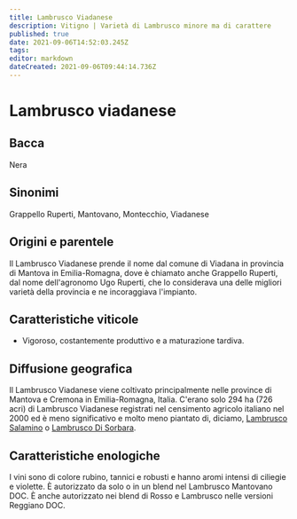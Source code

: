 ```yaml
---
title: Lambrusco Viadanese
description: Vitigno | Varietà di Lambrusco minore ma di carattere
published: true
date: 2021-09-06T14:52:03.245Z
tags: 
editor: markdown
dateCreated: 2021-09-06T09:44:14.736Z
---
```


# Lambrusco viadanese

## Bacca
Nera
## Sinonimi
Grappello Ruperti, Mantovano, Montecchio, Viadanese

## Origini e parentele
Il Lambrusco Viadanese prende il nome dal comune di Viadana in provincia di Mantova in Emilia-Romagna, dove è chiamato anche Grappello Ruperti, dal nome dell'agronomo Ugo Ruperti, che lo considerava una delle migliori varietà della provincia e ne incoraggiava l'impianto.

## Caratteristiche viticole
- Vigoroso, costantemente produttivo e a maturazione tardiva.

## Diffusione geografica
Il Lambrusco Viadanese viene coltivato principalmente nelle province di Mantova e Cremona in Emilia-Romagna, Italia. 
C'erano solo 294 ha (726 acri) di Lambrusco Viadanese registrati nel censimento agricolo italiano nel 2000 ed è meno significativo e molto meno piantato di, diciamo, [Lambrusco Salamino](/vitigni/bacca-nera/lambrusco-salamino) o [Lambrusco Di Sorbara](/vitigni/bacca-nera/lambrusco-di-sorbara).

## Caratteristiche enologiche
I vini sono di colore rubino, tannici e robusti e hanno aromi intensi di ciliegie e violette. È autorizzato da solo o in un blend nel Lambrusco Mantovano DOC. È anche autorizzato nei blend di Rosso e Lambrusco nelle versioni Reggiano DOC.

